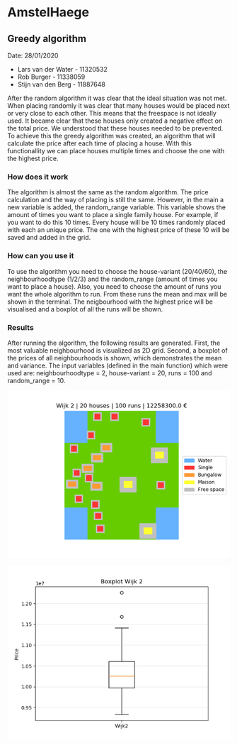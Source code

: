 # AmstelHaege
## Greedy algorithm
Date: 28/01/2020
* Lars van der Water  - 11320532
* Rob Burger          - 11338059 
* Stijn van den Berg  - 11887648

After the random algorithm it was clear that the ideal situation was not met. When placing randomly it was clear that many houses would be placed next or very close to each other. This means that the freespace is not ideally used. It became clear that these houses only created a negative effect on the total price. We understood that these houses needed to be prevented. To achieve this the greedy algorithm was created, an algorithm that will calculate the price after each time of placing a house. With this functionallity we can place houses multiple times and choose the one with the highest price. 

### How does it work
The algorithm is almost the same as the random algorithm. The price calculation and the way of placing is still the same. However, in the main a new variable is added, the random_range variable. This variable shows the amount of times you want to place a single family house. For example, if you want to do this 10 times. Every house will be 10 times randomly placed with each an unique price. The one with the highest price of these 10 will be saved and added in the grid. 

### How can you use it 
To use the algorithm you need to choose the house-variant (20/40/60), the neighbourhoodtype (1/2/3) and the random_range (amount of times you want to place a house). Also, you need to choose the amount of runs you want the whole algorithm to run. From these runs the mean and max will be shown in the terminal. The neigbourhood with the highest price will be visualised and a boxplot of all the runs will be shown.

### Results
After running the algorithm, the following results are generated. First, the most valuable neighbourhood is visualized as 2D grid. Second, a boxplot of the prices of all neighbourhoods is shown, which demonstrates the mean and variance. The input variables (defined in the main function) which were used are: neighbourhoodtype = 2, house-variant = 20, runs = 100 and random_range = 10.

![Map Greedy](https://github.com/Stijnantoine99/theorie/blob/master/doc/Greedy_map_100.png)

![Boxplot Greedy](https://github.com/Stijnantoine99/theorie/blob/master/doc/Greedy_box_100.png)
